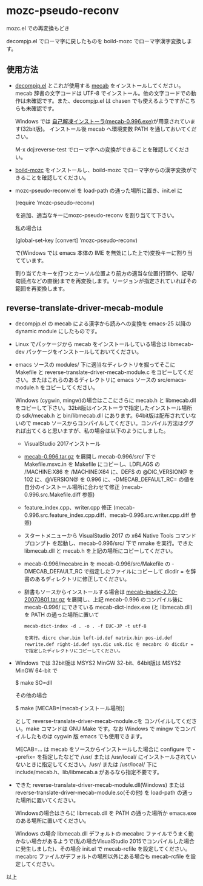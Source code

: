 # mozc-pseudo-reconv

mozc.el での再変換もどき

decompjp.el でローマ字に戻したものを boild-mozc でローマ字漢字変換します。

## 使用方法
* [decompjp.el](https://gist.github.com/kiwanami/1601147) とこれが使用する [mecab](http://taku910.github.io/mecab/) をインストールしてください。mecab 辞書の文字コードは UTF-8 でインストール。他の文字コードでの動作は未確認です。また、decompjp.el は chasen でも使えるようですがこちらも未確認です。

  Windows では [自己解凍インストーラ(mecab-0.996.exe)](https://drive.google.com/uc?export=download&id=0B4y35FiV1wh7WElGUGt6ejlpVXc)が用意されています(32bit版)。
  インストール後 mecab へ環境変数 PATH を通しておいてください。

  M-x dcj:reverse-test でローマ字への変換ができることを確認してください。

* [boild-mozc](https://github.com/tadanagao/boiled-mozc) をインストールし、boild-mozc でローマ字からの漢字変換ができることを確認してください。

* mozc-pseudo-reconv.el を load-path の通った場所に置き、init.el に

    (require 'mozc-pseudo-reconv)

  を追加、適当なキーにmozc-pseudo-reconv を割り当てて下さい。

  私の場合は

  (global-set-key [convert] 'mozc-pseudo-reconv)

  で(Windows では emacs 本体の IME を無効にした上で)変換キーに割り当てています。

  割り当てたキーを打つとカーソル位置より前方の適当な位置(行頭や、記号/句読点などの直後)までを再変換します。リージョンが指定されていればその範囲を再変換します。

## reverse-translate-driver-mecab-module
* decompjp.el の mecab による漢字から読みへの変換を emacs-25 以降の dynamic module にしたものです。

* Linux でパッケージから mecab をインストールしている場合は libmecab-dev パッケージをインストールしておいてください。

* emacs ソースの modules/ 下に適当なディレクトリを掘ってそこに Makefile と reverse-translate-driver-mecab-module.c をコピーしてください。またはこれらのあるディレクトリに emacs ソースの src/emacs-module.h をコピーしてください。

    Windows (cygwin, mingw)の場合はここにさらに mecab.h と libmecab.dll をコピーして下さい。32bit版はインストーラで指定したインストール場所の sdk/mecab.h と bin/libmecab.dll にあります。64bit版は配布されていないので mecab ソースからコンパイルしてください。コンパイル方法はググれば出てくると思いますが、私の場合は以下のようにしました。

  - VisualStudio 2017インストール

  - [mecab-0.996.tar.gz](https://drive.google.com/uc?export=download&id=0B4y35FiV1wh7cENtOXlicTFaRUE) を展開し mecab-0.996/src/ 下で Makefile.msvc.in を Makefile にコピーし、LDFLAGS の /MACHINE:X86 を /MACHINE:X64 に、DEFS の @DIC\_VERSION@ を 102 に、@VERSION@ を 0.996 に、-DMECAB\_DEFAULT\_RC= の値を自分のインストール場所に合わせて修正 (mecab-0.996.src.Makefile.diff 参照)

  - feature\_index.cpp、writer.cpp 修正 (mecab-0.996.src.feature_index.cpp.diff、mecab-0.996.src.writer.cpp.diff 参照)

  - スタートメニューから VisualStudio 2017 の x64 Native Tools コマンドプロンプト を起動し、mecab-0.996/src/ 下で nmake を実行。できた libmecab.dll と mecab.h を上記の場所にコピーしてください。

  - mecab-0.996/mecabrc.in を mecab-0.996/src/Makefile の -DMECAB\_DEFAULT\_RC で指定したファイルにコピーして dicdir = を辞書のあるディレクトリに修正してください。

  - 辞書もソースからインストールする場合は [mecab-ipadic-2.7.0-20070801.tar.gz](https://drive.google.com/uc?export=download&id=0B4y35FiV1wh7MWVlSDBCSXZMTXM) を展開し、上記 mecab-0.996 のコンパイル後に mecab-0.996/ にできている mecab-dict-index.exe (と libmecab.dll) を PATH の通った場所に置いて

        mecab-dict-index -d . -o . -f EUC-JP -t utf-8

        を実行。dicrc char.bin left-id.def matrix.bin pos-id.def rewrite.def right-id.def sys.dic unk.dic を mecabrc の dicdir = で指定したディレクトリにコピーしてください。

* Windows では 32bit版は MSYS2 MinGW 32-bit、64bit版は MSYS2 MinGW 64-bit で

    $ make SO=dll

    その他の場合

    $ make [MECAB=(mecabインストール場所)]

    として reverse-translate-driver-mecab-module.cを コンパイルしてください。make コマンドは GNU Make です。なお Windows で mingw でコンパイルしたものは cygwin 版 emacs でも使用できます。

    MECAB=... は mecab をソースからインストールした場合に configure で --prefix= を指定したなどで /usr/ または /usr/local/ にインストールされていないときに指定してください。/usr/ または /usr/local/ 下に include/mecab.h、lib/libmecab.a があるなら指定不要です。

* できた reverse-translate-driver-mecab-module.dll(Windows) または reverse-translate-driver-mecab-module.so(その他) を load-path の通った場所に置いてください。

    Windowsの場合はさらに libmecab.dll を PATH の通った場所か emacs.exe のある場所に置いてください。

    Windows の場合 libmecab.dll デフォルトの mecabrc ファイルでうまく動かない場合があるようで(私の場合VisualStudio 2015でコンパイルした場合に発生しました)、その場合 init.el で mecab-rcfile を設定してください。
mecabrc ファイルがデフォルトの場所以外にある場合も mecab-rcfile を設定してください。

以上